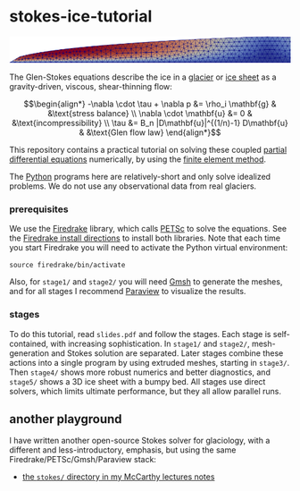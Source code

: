 # stokes-ice-tutorial

<p align="center">
<img src="latex/figs/stage2.png" alt="ice speed in a glacier" />
</p>

The Glen-Stokes equations describe the ice in a [glacier](https://en.wikipedia.org/wiki/Glacier) or [ice sheet](https://en.wikipedia.org/wiki/Glacier) as a gravity-driven, viscous, shear-thinning flow:

$$\begin{align*}
-\nabla \cdot \tau + \nabla p &= \rho_i \mathbf{g} & &\text{stress balance} \\
\nabla \cdot \mathbf{u} &= 0 & &\text{incompressibility} \\
\tau &= B_n |D\mathbf{u}|^{(1/n)-1} D\mathbf{u} & &\text{Glen flow law}
\end{align*}$$

This repository contains a practical tutorial on solving these coupled [partial differential equations](https://en.wikipedia.org/wiki/Partial_differential_equation) numerically, by using the [finite element method](https://en.wikipedia.org/wiki/Finite_element_method).

The [Python](https://www.python.org/) programs here are relatively-short and only solve idealized problems.  We do not use any observational data from real glaciers.

### prerequisites

We use the [Firedrake](https://www.firedrakeproject.org/) library, which calls [PETSc](https://petsc.org/) to solve the equations.  See the [Firedrake install directions](https://www.firedrakeproject.org/download.html) to install both libraries.  Note that each time you start Firedrake you will need to activate the Python virtual environment:

    source firedrake/bin/activate

Also, for `stage1/` and `stage2/` you will need [Gmsh](https://gmsh.info/) to generate the meshes, and for all stages I recommend [Paraview](https://www.paraview.org/) to visualize the results.

### stages

To do this tutorial, read `slides.pdf` and follow the stages.  Each stage is self-contained, with increasing sophistication.  In `stage1/` and `stage2/`, mesh-generation and Stokes solution are separated.  Later stages combine these actions into a single program by using extruded meshes, starting in `stage3/`.  Then `stage4/` shows more robust numerics and better diagnostics, and `stage5/` shows a 3D ice sheet with a bumpy bed.  All stages use direct solvers, which limits ultimate performance, but they all allow parallel runs.

## another playground

I have written another open-source Stokes solver for glaciology, with a different and less-introductory, emphasis, but using the same Firedrake/PETSc/Gmsh/Paraview stack:

  * [the `stokes/` directory in my McCarthy lectures notes](https://github.com/bueler/mccarthy/tree/master/stokes)
